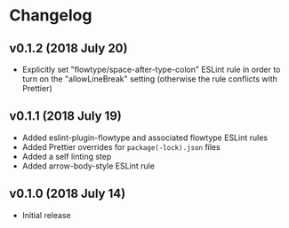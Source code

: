 Changelog
=========

v0.1.2 (2018 July 20)
---------------------

* Explicitly set "flowtype/space-after-type-colon" ESLint rule in order to turn on the "allowLineBreak" setting (otherwise the rule conflicts with Prettier)

v0.1.1 (2018 July 19)
---------------------

* Added eslint-plugin-flowtype and associated flowtype ESLint rules
* Added Prettier overrides for `package(-lock).json` files
* Added a self linting step
* Added arrow-body-style ESLint rule

v0.1.0 (2018 July 14)
---------------------

* Initial release
